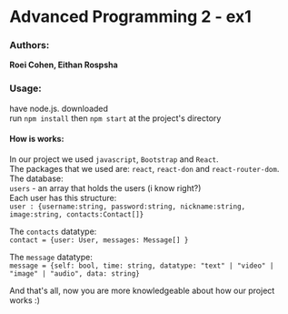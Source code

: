 # Advanced Programming 2 - ex1
### Authors:

**Roei Cohen, Eithan Rospsha**

### Usage:

have node.js. downloaded<br>
run `npm install` then `npm start` at the project's directory

#### How is works:

In our project we used `javascript`, `Bootstrap` and `React`. <br>
The packages that we used are: `react`, `react-don` and `react-router-dom`.<br>
The database:<br>
`users` - an array that holds the users (i know right?)<br>
Each user has this structure:<br>
`user : {username:string, password:string, nickname:string, image:string, contacts:Contact[]}`<br>

The `contacts` datatype:<br>
`contact = {user: User, messages: Message[] }`<br>

The `message` datatype:<br>
`message = {self: bool, time: string, datatype: "text" | "video" | "image" | "audio", data: string}`<br>

And that's all, now you are more knowledgeable about how our project works :)
